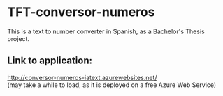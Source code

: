 # TFT-conversor-numeros
This is a text to number converter in Spanish, as a Bachelor's Thesis project.

## Link to application:
http://conversor-numeros-iatext.azurewebsites.net/<br>
(may take a while to load, as it is deployed on a free Azure Web Service)

## 
